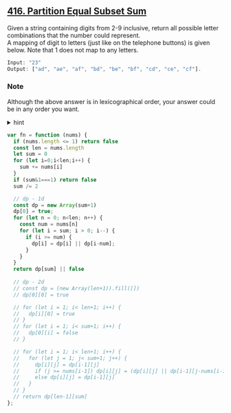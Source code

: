 ## [416. Partition Equal Subset Sum](https://leetcode.com/problems/partition-equal-subset-sum/)

Given a string containing digits from 2-9 inclusive, return all possible letter combinations that the number could represent.<br>
A mapping of digit to letters (just like on the telephone buttons) is given below. Note that 1 does not map to any letters.

```js
Input: "23"
Output: ["ad", "ae", "af", "bd", "be", "bf", "cd", "ce", "cf"].
```

### Note
Although the above answer is in lexicographical order, your answer could be in any order you want.

<details>
<summary>hint</summary>
dp

transition:<br>
2d: f(n, sum) = f(n-1, sum) || f(n-1, sum-nums[i])<br>
1d: f(sum) = f(sum) \<previous sum\> || f(sum-nums[i])<br>

</details>

```js
var fn = function (nums) {
  if (nums.length <= 1) return false
  const len = nums.length
  let sum = 0
  for (let i=0;i<len;i++) {
    sum += nums[i]
  }
  if (sum&1===1) return false
  sum /= 2

  // dp - 1d
  const dp = new Array(sum+1)
  dp[0] = true;
  for (let n = 0; n<len; n++) {
    const num = nums[n]
    for (let i = sum; i > 0; i--) {
      if (i >= num) {
        dp[i] = dp[i] || dp[i-num];
      }
    }
  }
  return dp[sum] || false
  
  // dp - 2d
  // const dp = (new Array(len+1)).fill([])
  // dp[0][0] = true

  // for (let i = 1; i< len+1; i++) {
  //   dp[i][0] = true
  // }
  // for (let i = 1; i< sum+1; i++) {
  //   dp[0][i] = false
  // }

  // for (let i = 1; i< len+1; i++) {
  //   for (let j = 1; j< sum+1; j++) {
  //     dp[i][j] = dp[i-1][j]
  //     if (j >= nums[i-1]) dp[i][j] = (dp[i][j] || dp[i-1][j-nums[i-1]]);
  //     else dp[i][j] = dp[i-1][j]
  //   }
  // }
  // return dp[len-1][sum]
};
```
